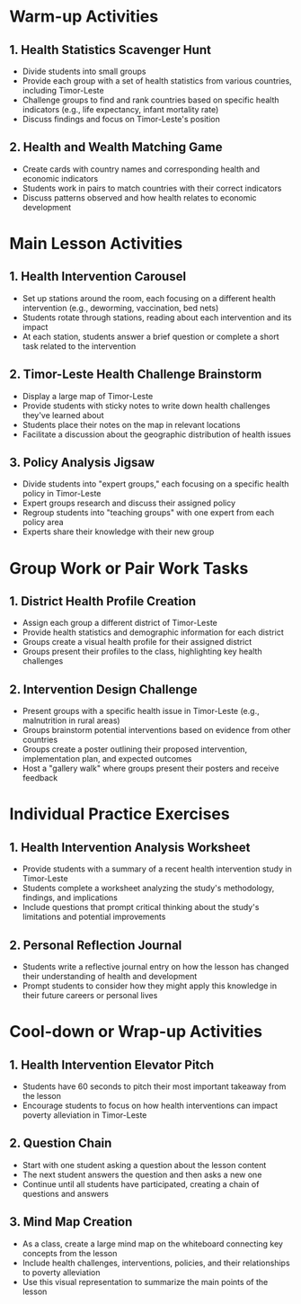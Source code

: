 # Warm-up Activities

## 1. Health Statistics Scavenger Hunt
- Divide students into small groups
- Provide each group with a set of health statistics from various countries, including Timor-Leste
- Challenge groups to find and rank countries based on specific health indicators (e.g., life expectancy, infant mortality rate)
- Discuss findings and focus on Timor-Leste's position

## 2. Health and Wealth Matching Game
- Create cards with country names and corresponding health and economic indicators
- Students work in pairs to match countries with their correct indicators
- Discuss patterns observed and how health relates to economic development

# Main Lesson Activities

## 1. Health Intervention Carousel
- Set up stations around the room, each focusing on a different health intervention (e.g., deworming, vaccination, bed nets)
- Students rotate through stations, reading about each intervention and its impact
- At each station, students answer a brief question or complete a short task related to the intervention

## 2. Timor-Leste Health Challenge Brainstorm
- Display a large map of Timor-Leste
- Provide students with sticky notes to write down health challenges they've learned about
- Students place their notes on the map in relevant locations
- Facilitate a discussion about the geographic distribution of health issues

## 3. Policy Analysis Jigsaw
- Divide students into "expert groups," each focusing on a specific health policy in Timor-Leste
- Expert groups research and discuss their assigned policy
- Regroup students into "teaching groups" with one expert from each policy area
- Experts share their knowledge with their new group

# Group Work or Pair Work Tasks

## 1. District Health Profile Creation
- Assign each group a different district of Timor-Leste
- Provide health statistics and demographic information for each district
- Groups create a visual health profile for their assigned district
- Groups present their profiles to the class, highlighting key health challenges

## 2. Intervention Design Challenge
- Present groups with a specific health issue in Timor-Leste (e.g., malnutrition in rural areas)
- Groups brainstorm potential interventions based on evidence from other countries
- Groups create a poster outlining their proposed intervention, implementation plan, and expected outcomes
- Host a "gallery walk" where groups present their posters and receive feedback

# Individual Practice Exercises

## 1. Health Intervention Analysis Worksheet
- Provide students with a summary of a recent health intervention study in Timor-Leste
- Students complete a worksheet analyzing the study's methodology, findings, and implications
- Include questions that prompt critical thinking about the study's limitations and potential improvements

## 2. Personal Reflection Journal
- Students write a reflective journal entry on how the lesson has changed their understanding of health and development
- Prompt students to consider how they might apply this knowledge in their future careers or personal lives

# Cool-down or Wrap-up Activities

## 1. Health Intervention Elevator Pitch
- Students have 60 seconds to pitch their most important takeaway from the lesson
- Encourage students to focus on how health interventions can impact poverty alleviation in Timor-Leste

## 2. Question Chain
- Start with one student asking a question about the lesson content
- The next student answers the question and then asks a new one
- Continue until all students have participated, creating a chain of questions and answers

## 3. Mind Map Creation
- As a class, create a large mind map on the whiteboard connecting key concepts from the lesson
- Include health challenges, interventions, policies, and their relationships to poverty alleviation
- Use this visual representation to summarize the main points of the lesson